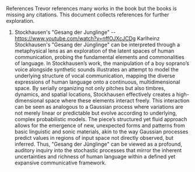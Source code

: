 References
Trevor references many works in the book but the books is missing any citations. This document collects references for further exploration.

1. Stockhausen's "Gesang der Junglinge" -- https://www.youtube.com/watch?v=nffOJXcJCDg
Karlheinz Stockhausen's "Gesang der Jünglinge" can be interpreted through a metaphysical lens as an exploration of the latent spaces of human communication, 
probing the fundamental elements and commonalities of language.  In Stockhausen’s work, the manipulation of a boy soprano’s voice alongside synthetic sounds 
illustrates an attempt to model the underlying structure of vocal communication, mapping the diverse expressions of human language onto a continuous, multidimensional space. 
By serially organizing not only pitches but also timbres, dynamics, and spatial locations, Stockhausen effectively creates a high-dimensional space where these elements 
interact freely. This interaction can be seen as analogous to a Gaussian process where variations are not merely linear or predictable but evolve according to underlying, 
complex probabilistic models.  The piece’s structured yet fluid approach allows for the emergence of new, unexpected forms and patterns from basic linguistic and sonic materials, 
akin to the way Gaussian processes predict values in regions of input space not directly observed, but inferred. Thus, "Gesang der Jünglinge" can be viewed as a profound,
auditory inquiry into the stochastic processes that mirror the inherent uncertainties and richness of human language within a defined yet expansive communicative framework.
